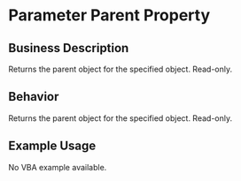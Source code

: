 # Parameter Parent Property

## Business Description
Returns the parent object for the specified object. Read-only.

## Behavior
Returns the parent object for the specified object. Read-only.

## Example Usage
No VBA example available.